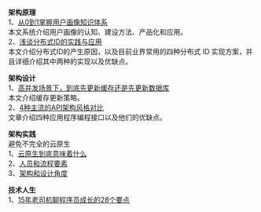 **架构原理**  
1、[从0到1掌握用户画像知识体系](https://mp.weixin.qq.com/s/tuLU7GIX7vUqc7IHVYOeUg)  
本文系统介绍用户画像的认知、建设方法、产品化和应用。  
2、[浅谈分布式ID的实践与应用](https://mp.weixin.qq.com/s/uqfbmr8oJFr8riPNl59crw)  
本文介绍分布式ID的产生原因，以及目前业界常用的四种分布式 ID 实现方案，并且详细介绍其中两种的实现以及优缺点。  

**架构设计**  
1、[高并发场景下，到底先更新缓存还是先更新数据库](https://mp.weixin.qq.com/s/98n_96MGqEKZhXlMG_lRdQ)  
本文介绍缓存更新策略。  
2、[4种主流的API架构风格对比](https://mp.weixin.qq.com/s/YA0yAOyxui6cb9l-kr83KQ)  
文章介绍四种应用程序编程接口以及他们的优缺点。  

**架构实践**  
避免不完全的云原生  
1、[云原生到底意味着什么](https://mp.weixin.qq.com/s/KVrta4eghsWd-B6b15i4VQ)  
2、[人员和流程要素](https://mp.weixin.qq.com/s/zL_8BG31QLFpZSx2YuMl5A)  
3、[架构和设计角度](https://mp.weixin.qq.com/s/F76rjiUqYnxMvhmxfIlnNQ)  

**技术人生**  
1、[15年老司机聊程序员成长的28个要点](https://mp.weixin.qq.com/s/bhkr0H8ZqbHAE5ofdmBVKg)  
